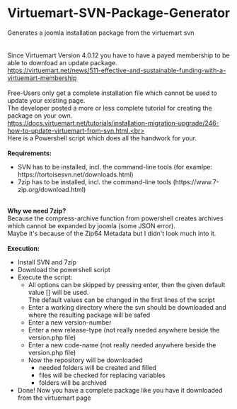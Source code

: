 # Virtuemart-SVN-Package-Generator
Generates a joomla installation package from the virtuemart svn
<br>
<br>
<br>
Since Virtuemart Version 4.0.12 you have to have a payed membership to be able to download an update package.<br>
https://virtuemart.net/news/511-effective-and-sustainable-funding-with-a-virtuemart-membership<br>
<br>
Free-Users only get a complete installation file which cannot be used to update your existing page.<br>
The developer posted a more or less complete tutorial for creating the package on your own.<br>
https://docs.virtuemart.net/tutorials/installation-migration-upgrade/246-how-to-update-virtuemart-from-svn.html.<br>
<br>
Here is a Powershell script which does all the handwork for your.<br>
<br>
<b>Requirements:</b><br>
<ul>
  <li>SVN has to be installed, incl. the command-line tools (for examlpe: https://tortoisesvn.net/downloads.html)</li>
  <li>7zip has to be installed, incl. the command-line tools (https://www.7-zip.org/download.html)</li>
</ul>
<br>
<b>Why we need 7zip?</b><br>
Because the compress-archive function from powershell creates archives which cannot be expanded by joomla (some JSON error).<br>
Maybe it's because of the Zip64 Metadata but I didn't look much into it.<br>
<br>
<b>Execution:</b><br>
<ul>
  <li>Install SVN and 7zip</li>
  <li>Download the powershell script</li>
  <li>Execute the script:
    <ul>
      <li>All options can be skipped by pressing enter, then the given default value [] will be used.<br>
      The default values can be changed in the first lines of the script</li>
      <li>Enter a working directory where the svn should be downloaded and where the resulting package will be safed</li>
      <li>Enter a new version-number</li>
      <li>Enter a new release-type (not really needed anywhere beside the version.php file)</li>
      <li>Enter a new code-name (not really needed anywhere beside the version.php file)</li>
      <li>Now the repository will be downloaded
        <ul>
          <li>needed folders will be created and filled</li>
          <li>files will be checked for replacing variables</li>
          <li>folders will be archived</li>
        </ul>
      </li>      
    </ul>
  </li>
  <li>Done! Now you have a complete package like you have it downloaded from the virtuemart page</li>





